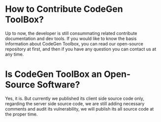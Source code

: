 # How to Contribute CodeGen ToolBox?

Up to now, the developer is still consummating related contribute documentation and dev tools. If you would like to know the basis information about CodeGen Toolbox, you can read our open-source repository at first, and then if you have any question you can contact us at any time.

# Is CodeGen ToolBox an Open-Source Software?

Yes, it is. But currently we published its client side source code only, regarding the server side source code, we are still adding necessary comments and audit its vulnerability, we will publish its all source code at the proper time.

